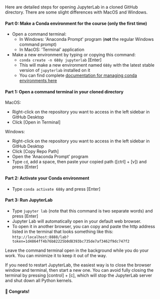 Here are detailed steps for opening JupyterLab in a cloned GitHub directory. There are some slight differences with MacOS and Windows.

#### Part 0: Make a Conda environment for the course (only the first time)
- Open a command terminal:
    - In Windows: 'Anaconda Prompt' program (**not** the regular Windows command prompt)
    - In MacOS: 'Terminal' application
- Make a new environment by typing or copying this command:
    - `conda create -n 688y jupyterlab` [Enter]
    - This will make a new environment named `688y` with the latest stable version of `jupyterlab` installed on it
    - You can find complete [documentation for managing conda environments here](https://docs.conda.io/projects/conda/en/latest/user-guide/tasks/manage-environments.html)

#### Part 1: Open a command terminal in your cloned directory
MacOS:
- Right-click on the repository you want to access in the left sidebar in GitHub Desktop
- Click [Open in Terminal]

Windows:
- Right-click on the repository you want to access in the left sidebar in GitHub Desktop
- Click [Copy Repo Path]
- Open the 'Anaconda Prompt' program
- Type `cd`, add a space, then paste your copied path ([ctrl] + [v]) and press [Enter]

#### Part 2: Activate your Conda environment
- Type `conda activate 688y` and press [Enter]

#### Part 3: Run JupyterLab
- Type `jupyter lab` (note that this command is two separate words) and press [Enter]
- Jupyter Lab will automatically open in your default web browser.
- To open it in another browser, you can copy and paste the http address listed in the terminal that looks something like this: `http://localhost:8888/lab?token=1d4864ff4b76b82225b0d8393bc735de7af3462f9dc747f2` 

Leave the command terminal open in the background while you do your work. You can minimize it to keep it out of the way.

If you need to restart JupyterLab, the easiest way is to close the browser window and terminal, then start a new one. You can avoid fully closing the terminal by pressing [control] + [c], which will stop the JupyterLab server and shut down all Python kernels.

#### 🙌 Congrats!
